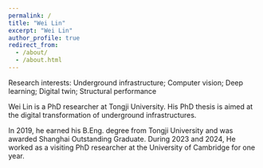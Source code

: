 ```yaml
---
permalink: /
title: "Wei Lin"
excerpt: "Wei Lin"
author_profile: true
redirect_from: 
  - /about/
  - /about.html
---
```


Research interests: Underground infrastructure; Computer vision; Deep learning; Digital twin; Structural performance

Wei Lin is a PhD researcher at Tongji University. His PhD thesis is aimed at the digital transformation of underground infrastructures.

In 2019, he earned his B.Eng. degree from Tongji University and was awarded Shanghai Outstanding Graduate. During 2023 and 2024, He worked as a visiting PhD researcher at the University of Cambridge for one year.
